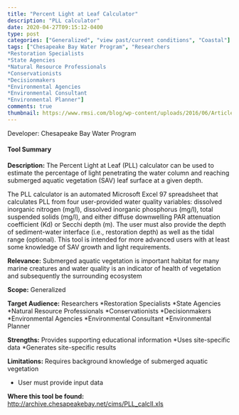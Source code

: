 ```yaml
---
title: "Percent Light at Leaf Calculator"
description: "PLL calculator"
date: 2020-04-27T09:15:12-0400
type: post
categories: ["Generalized", "view past/current conditions", "Coastal"]
tags: ["Chesapeake Bay Water Program", "Researchers
*Restoration Specialists
*State Agencies
*Natural Resource Professionals
*Conservationists
*Decisionmakers
*Environmental Agencies
*Environmental Consultant
*Environmental Planner"]
comments: true
thumbnail: https://www.rmsi.com/blog/wp-content/uploads/2016/06/Article-04.jpg
---
```

Developer: Chesapeake Bay Water Program

#### Tool Summary
**Description:** The Percent Light at Leaf (PLL) calculator can be used to estimate the percentage of light penetrating the water column and reaching submerged aquatic vegetation (SAV) leaf surface at a given depth.   

The PLL calculator is an automated Microsoft Excel 97 spreadsheet that calculates PLL from four user-provided water quality variables: dissolved inorganic nitrogen (mg/l), dissolved inorganic phosphorus (mg/l), total suspended solids (mg/l), and either diffuse downwelling PAR attenuation coefficient (Kd) or Secchi depth (m). The user must also provide the depth of sediment-water interface (i.e., restoration depth) as well as the tidal range (optional). This tool is intended for more advanced users with at least some knowledge of SAV growth and light requirements. 



**Relevance:** Submerged aquatic vegetation is important habitat for many marine creatures and water quality is an indicator of health of vegetation and subsequently the surrounding ecosystem

**Scope:** Generalized

**Target Audience:** Researchers
*Restoration Specialists
*State Agencies
*Natural Resource Professionals
*Conservationists
*Decisionmakers
*Environmental Agencies
*Environmental Consultant
*Environmental Planner

**Strengths:** Provides supporting educational information
*Uses site-specific data
*Generates site-specific results

**Limitations:** Requires background knowledge of submerged aquatic vegetation
* User must provide input data

**Where this tool be found:** http://archive.chesapeakebay.net/cims/PLL_calcII.xls
